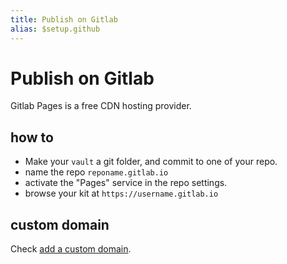 ```yaml
---
title: Publish on Gitlab
alias: $setup.github
---
```

# Publish on Gitlab

Gitlab Pages is a free CDN hosting provider. 

## how to

- Make your `vault` a git folder, and commit to one of your repo.
- name the repo `reponame.gitlab.io`
- activate the "Pages" service in the repo settings.
- browse your kit at `https://username.gitlab.io`


## custom domain

Check [add a custom domain](https://docs.gitlab.com/ee/user/project/pages/custom_domains_ssl_tls_certification/).